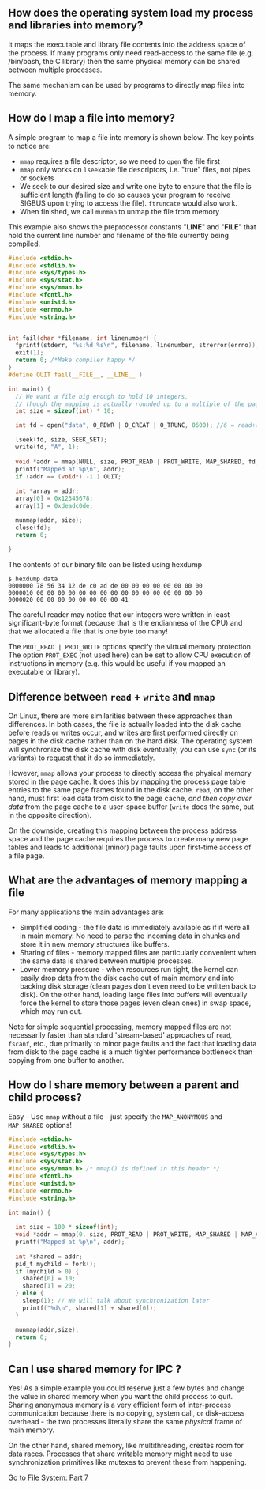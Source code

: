 ## How does the operating system load my process and libraries into memory?
It maps the executable and library file contents into the address space of the process.
If many programs only need read-access to the same file (e.g. /bin/bash, the C library) then the same physical memory can be shared between multiple processes.

The same mechanism can be used by programs to directly map files into memory.

## How do I map a file into memory?
A simple program to map a file into memory is shown below. The key points to notice are:
* `mmap` requires a file descriptor, so we need to `open` the file first
* `mmap` only works on `lseek`able file descriptors, i.e. "true" files, not pipes or sockets
* We seek to our desired size and write one byte to ensure that the file is sufficient length (failing to do so causes your program to receive SIGBUS upon trying to access the file). `ftruncate` would also work.
* When finished, we call `munmap` to unmap the file from memory

This example also shows the preprocessor constants "__LINE__" and "__FILE__" that hold the current line number and filename of the file currently being compiled.
```C
#include <stdio.h>
#include <stdlib.h>
#include <sys/types.h>
#include <sys/stat.h>
#include <sys/mman.h>
#include <fcntl.h>
#include <unistd.h>
#include <errno.h>
#include <string.h>


int fail(char *filename, int linenumber) { 
  fprintf(stderr, "%s:%d %s\n", filename, linenumber, strerror(errno)); 
  exit(1);
  return 0; /*Make compiler happy */
}
#define QUIT fail(__FILE__, __LINE__ )

int main() {
  // We want a file big enough to hold 10 integers, 
  // though the mapping is actually rounded up to a multiple of the page size (4kB on x86 Linux)
  int size = sizeof(int) * 10;

  int fd = open("data", O_RDWR | O_CREAT | O_TRUNC, 0600); //6 = read+write for me!

  lseek(fd, size, SEEK_SET);
  write(fd, "A", 1);
  
  void *addr = mmap(NULL, size, PROT_READ | PROT_WRITE, MAP_SHARED, fd, 0);
  printf("Mapped at %p\n", addr);
  if (addr == (void*) -1 ) QUIT;
  
  int *array = addr;
  array[0] = 0x12345678;
  array[1] = 0xdeadc0de;

  munmap(addr, size);
  close(fd);
  return 0;
  
}
```
The contents of our binary file can be listed using hexdump
```
$ hexdump data
0000000 78 56 34 12 de c0 ad de 00 00 00 00 00 00 00 00
0000010 00 00 00 00 00 00 00 00 00 00 00 00 00 00 00 00
0000020 00 00 00 00 00 00 00 00 41   
```
The careful reader may notice that our integers were written in least-significant-byte format (because that is the endianness of the CPU) and that we allocated a file that is one byte too many!

The `PROT_READ | PROT_WRITE` options specify the virtual memory protection. The option `PROT_EXEC` (not used here) can be set to allow CPU execution of instructions in memory (e.g. this would be useful if you mapped an executable or library).

## Difference between `read` + `write` and `mmap`

On Linux, there are more similarities between these approaches than differences. In both cases, the file is actually loaded into the disk cache before reads or writes occur, and writes are first performed directly on pages in the disk cache rather than on the hard disk. The operating system will synchronize the disk cache with disk eventually; you can use `sync` (or its variants) to request that it do so immediately.

However, `mmap` allows your process to directly access the physical memory stored in the page cache. It does this by mapping the process page table entries to the same page frames found in the disk cache. `read`, on the other hand, must first load data from disk to the page cache, _and then copy over data_ from the page cache to a user-space buffer (`write` does the same, but in the opposite direction).

On the downside, creating this mapping between the process address space and the page cache requires the process to create many new page tables and leads to additional (minor) page faults upon first-time access of a file page.

## What are the advantages of memory mapping a file

For many applications the main advantages are:  
- Simplified coding - the file data is immediately available as if it were all in main memory. No need to parse the incoming data in chunks and store it in new memory structures like buffers.
- Sharing of files - memory mapped files are particularly convenient when the same data is shared between multiple processes.
- Lower memory pressure - when resources run tight, the kernel can easily drop data from the disk cache out of main memory and into backing disk storage (clean pages don't even need to be written back to disk). On the other hand, loading large files into buffers will eventually force the kernel to store those pages (even clean ones) in swap space, which may run out.

Note for simple sequential processing, memory mapped files are not necessarily faster than standard 'stream-based' approaches of `read`, `fscanf`, etc., due primarily to minor page faults and the fact that loading data from disk to the page cache is a much tighter performance bottleneck than copying from one buffer to another.

## How do I share memory between a parent and child process?

Easy -  Use `mmap` without a file - just specify the `MAP_ANONYMOUS` and `MAP_SHARED` options!

```C
#include <stdio.h>
#include <stdlib.h>
#include <sys/types.h>
#include <sys/stat.h>
#include <sys/mman.h> /* mmap() is defined in this header */
#include <fcntl.h>
#include <unistd.h>
#include <errno.h>
#include <string.h>

int main() {
  
  int size = 100 * sizeof(int);  
  void *addr = mmap(0, size, PROT_READ | PROT_WRITE, MAP_SHARED | MAP_ANONYMOUS, -1, 0);
  printf("Mapped at %p\n", addr);
  
  int *shared = addr;
  pid_t mychild = fork();
  if (mychild > 0) {
    shared[0] = 10;
    shared[1] = 20;
  } else {
    sleep(1); // We will talk about synchronization later
    printf("%d\n", shared[1] + shared[0]);
  }

  munmap(addr,size);
  return 0;
}
```

## Can I use shared memory for IPC ?

Yes! As a simple example you could reserve just a few bytes and change the value in shared memory when you want the child process to quit. Sharing anonymous memory is a very efficient form of inter-process communication because there is no copying, system call, or disk-access overhead - the two processes literally share the same _physical_ frame of main memory.

On the other hand, shared memory, like multithreading, creates room for data races. Processes that share writable memory might need to use synchronization primitives like mutexes to prevent these from happening.

[Go to File System: Part 7](https://github.com/bigalex95/modern-cpp-tutorial/CProgramming/SystemProgramming.wiki/File-System,-Part-7:-Scalable-and-Reliable-Filesystems)